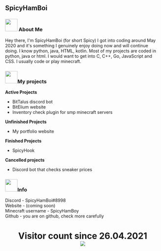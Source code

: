 ## SpicyHamBoi

<p align="center">
  <h3> <img src="https://emoji.gg/assets/emoji/bongocat.gif" width="40"/> About Me </h3>
</p>

Hey there, I'm SpicyHamBoi (for short Spicy) I got into coding around May 2020 and it's something I genuinely enjoy doing now and will continue doing. I know python, java, HTML, kotlin. Most of my projects are coded in python, java or html. I would want to get into C, C++, Go, JavaScript and CSS. I usually code or play minecraft. 

<p align="center">
  <h3> <img src="https://emoji.gg/assets/emoji/bongocat.gif" width="40"/>My projects</h3>
</p>

**Active Projects** <br>
- BitTalus discord bot
- BitElium website
- Inventory check plugin for smp minecraft servers


**Unfinished Projects** <br>
- My portfolio website

**Finished Projects** <br>
- SpicyHook


**Cancelled projects** <br>
- Discord bot that checks sneaker prices

<p align="center">
  <h3> <img src="https://emoji.gg/assets/emoji/bongocat.gif" width="40"/>Info</h3>
</p>

Discord - SpicyHamBoi#8998 <br />
Website - (coming soon)<br />
Minecraft username - SpicyHamBoy <br />
Github - you are on github, check more carefully<br />


<p> 
  <h1 align="center">Visitor count since 26.04.2021<br>
  <img src="https://profile-counter.glitch.me/SpicyHamboi/count.svg" />
    </h1>
</p>

